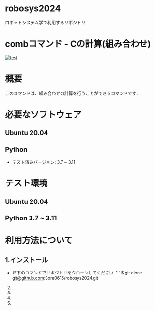 # robosys2024
ロボットシステム学で利用するリポジトリ

# combコマンド - Cの計算(組み合わせ)
[![test](https://github.com/Sora0616/robosys2024/actions/workflows/test.yml/badge.svg)](https://github.com/Sora0616/robosys2024/actions/workflows/test.yml)


# 概要
このコマンドは、組み合わせの計算を行うことができるコマンドです.


# 必要なソフトウェア
## Ubuntu 20.04
## Python
- テスト済みバージョン: 3.7 ~ 3.11

# テスト環境
## Ubuntu 20.04
## Python 3.7 ~ 3.11

# 利用方法について
## 1.インストール
- 以下のコマンドでリポジトリをクローンしてください.
'''
$ git clone git@github.com:Sora0616/robosys2024.git
2.
3.
4.
5.

